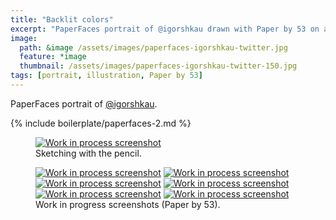 ```yaml
---
title: "Backlit colors"
excerpt: "PaperFaces portrait of @igorshkau drawn with Paper by 53 on an iPad."
image: 
  path: &image /assets/images/paperfaces-igorshkau-twitter.jpg 
  feature: *image
  thumbnail: /assets/images/paperfaces-igorshkau-twitter-150.jpg
tags: [portrait, illustration, Paper by 53]
---
```


PaperFaces portrait of <a href="http://twitter.com/igorshkau">@igorshkau</a>.

{% include boilerplate/paperfaces-2.md %}

<figure>
  <a href="{{ site.url }}/assets/images/paperfaces-igorshkau-process-1-lg.jpg"><img src="{{ site.url }}/assets/images/paperfaces-igorshkau-process-1-750.jpg" alt="Work in process screenshot"></a>
  <figcaption>Sketching with the pencil.</figcaption>
</figure>

<figure class="half">
  <a href="{{ site.url }}/assets/images/paperfaces-igorshkau-process-2-lg.jpg"><img src="{{ site.url }}/assets/images/paperfaces-igorshkau-process-2-600.jpg" alt="Work in process screenshot"></a>
  <a href="{{ site.url }}/assets/images/paperfaces-igorshkau-process-3-lg.jpg"><img src="{{ site.url }}/assets/images/paperfaces-igorshkau-process-3-600.jpg" alt="Work in process screenshot"></a>
  <a href="{{ site.url }}/assets/images/paperfaces-igorshkau-process-4-lg.jpg"><img src="{{ site.url }}/assets/images/paperfaces-igorshkau-process-4-600.jpg" alt="Work in process screenshot"></a>
  <a href="{{ site.url }}/assets/images/paperfaces-igorshkau-process-5-lg.jpg"><img src="{{ site.url }}/assets/images/paperfaces-igorshkau-process-5-600.jpg" alt="Work in process screenshot"></a>
  <a href="{{ site.url }}/assets/images/paperfaces-igorshkau-process-6-lg.jpg"><img src="{{ site.url }}/assets/images/paperfaces-igorshkau-process-6-600.jpg" alt="Work in process screenshot"></a>
  <a href="{{ site.url }}/assets/images/paperfaces-igorshkau-process-7-lg.jpg"><img src="{{ site.url }}/assets/images/paperfaces-igorshkau-process-7-600.jpg" alt="Work in process screenshot"></a>
  <figcaption>Work in progress screenshots (Paper by 53).</figcaption>
</figure>
